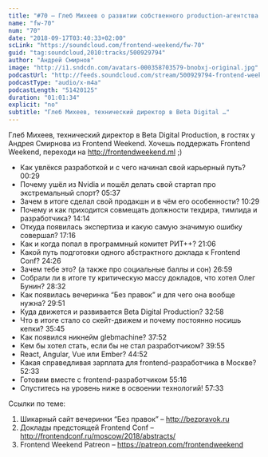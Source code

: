 ```yaml
---
title: "#70 – Глеб Михеев о развитии собственного production-агентства и подготовке Frontend Conf"
name: "fw-70"
num: "70"
date: "2018-09-17T03:40:33+02:00"
scLink: "https://soundcloud.com/frontend-weekend/fw-70"
guid: "tag:soundcloud,2010:tracks/500929794"
author: "Андрей Смирнов"
image: "http://i1.sndcdn.com/avatars-000358703579-bnobxj-original.jpg"
podcastUrl: "http://feeds.soundcloud.com/stream/500929794-frontend-weekend-fw-70.m4a"
podcastType: "audio/x-m4a"
podcastLength: "51420125"
duration: "01:01:34"
explicit: "no"
subtitle: "Глеб Михеев, технический директор в Beta Digital …"
---
```

Глеб Михеев, технический директор в Beta Digital Production, в гостях у Андрея Смирнова из Frontend Weekend. Хочешь поддержать Frontend Weekend, переходи на http://frontendweekend.ml ;)

- Как увлёкся разработкой и с чего начинал свой карьерный путь? 00:29
- Почему ушёл из Nvidia и пошёл делать свой стартап про экстремальный спорт? 05:37
- Зачем в итоге сделал свой продакшн и в чём его особенности? 10:29
- Почему и как приходится совмещать должности техдира, тимлида и разработчика? 14:14
- Откуда появилась экспертиза и какую самую значимую ошибку совершал? 17:16
- Как и когда попал в программный комитет РИТ++? 21:06
- Какой путь подготовки одного абстрактного доклада к Frontend Conf? 24:26
- Зачем тебе это? (а также про социальные баллы и сон) 26:59
- Собрали ли в итоге ту критическую массу докладов, что хотел Олег Бунин? 28:32
- Как появилась вечеринка “Без правок” и для чего она вообще нужна? 29:51
- Куда движется и развивается Beta Digital Production? 32:58
- Что в итоге стало со скейт-движем и почему постоянно носишь кепки? 35:45
- Как появился никнейм glebmachine? 37:52
- Кем бы хотел стать, если бы не стал разработчиком? 39:55
- React, Angular, Vue или Ember? 44:52
- Какая справедливая зарплата для frontend-разработчика в Москве? 52:33
- Готовим вместе с frontend-разработчиком 55:16
- Спуститесь на уровень ниже в освоении технологий! 57:33

Ссылки по теме:
1) Шикарный сайт вечеринки “Без правок” – http://bezpravok.ru
2) Доклады предстоящей Frontend Conf – http://frontendconf.ru/moscow/2018/abstracts/
3) Frontend Weekend Patreon – https://patreon.com/frontendweekend